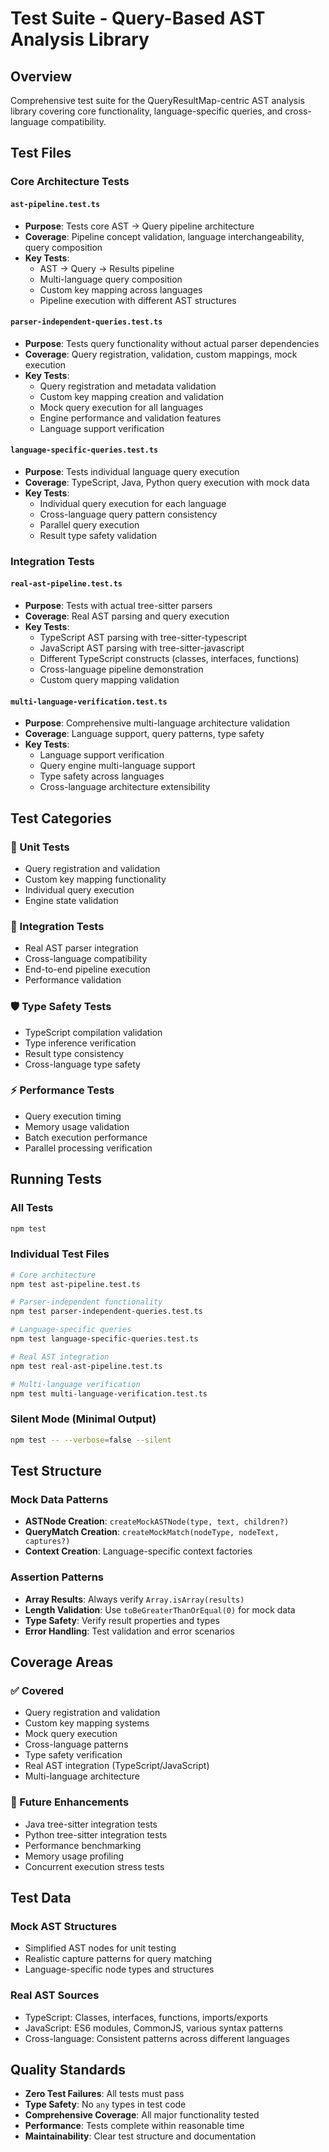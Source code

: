 # Test Suite - Query-Based AST Analysis Library

## Overview

Comprehensive test suite for the QueryResultMap-centric AST analysis library covering core functionality, language-specific queries, and cross-language compatibility.

## Test Files

### Core Architecture Tests

#### `ast-pipeline.test.ts`
- **Purpose**: Tests core AST → Query pipeline architecture
- **Coverage**: Pipeline concept validation, language interchangeability, query composition
- **Key Tests**:
  - AST → Query → Results pipeline
  - Multi-language query composition
  - Custom key mapping across languages
  - Pipeline execution with different AST structures

#### `parser-independent-queries.test.ts`
- **Purpose**: Tests query functionality without actual parser dependencies
- **Coverage**: Query registration, validation, custom mappings, mock execution
- **Key Tests**:
  - Query registration and metadata validation
  - Custom key mapping creation and validation
  - Mock query execution for all languages
  - Engine performance and validation features
  - Language support verification

#### `language-specific-queries.test.ts`
- **Purpose**: Tests individual language query execution
- **Coverage**: TypeScript, Java, Python query execution with mock data
- **Key Tests**:
  - Individual query execution for each language
  - Cross-language query pattern consistency
  - Parallel query execution
  - Result type safety validation

### Integration Tests

#### `real-ast-pipeline.test.ts`
- **Purpose**: Tests with actual tree-sitter parsers
- **Coverage**: Real AST parsing and query execution
- **Key Tests**:
  - TypeScript AST parsing with tree-sitter-typescript
  - JavaScript AST parsing with tree-sitter-javascript
  - Different TypeScript constructs (classes, interfaces, functions)
  - Cross-language pipeline demonstration
  - Custom query mapping validation

#### `multi-language-verification.test.ts`
- **Purpose**: Comprehensive multi-language architecture validation
- **Coverage**: Language support, query patterns, type safety
- **Key Tests**:
  - Language support verification
  - Query engine multi-language support
  - Type safety across languages
  - Cross-language architecture extensibility

## Test Categories

### 🔧 Unit Tests
- Query registration and validation
- Custom key mapping functionality
- Individual query execution
- Engine state validation

### 🔄 Integration Tests
- Real AST parser integration
- Cross-language compatibility
- End-to-end pipeline execution
- Performance validation

### 🛡️ Type Safety Tests
- TypeScript compilation validation
- Type inference verification
- Result type consistency
- Cross-language type safety

### ⚡ Performance Tests
- Query execution timing
- Memory usage validation
- Batch execution performance
- Parallel processing verification

## Running Tests

### All Tests
```bash
npm test
```

### Individual Test Files
```bash
# Core architecture
npm test ast-pipeline.test.ts

# Parser-independent functionality
npm test parser-independent-queries.test.ts

# Language-specific queries
npm test language-specific-queries.test.ts

# Real AST integration
npm test real-ast-pipeline.test.ts

# Multi-language verification
npm test multi-language-verification.test.ts
```

### Silent Mode (Minimal Output)
```bash
npm test -- --verbose=false --silent
```

## Test Structure

### Mock Data Patterns
- **ASTNode Creation**: `createMockASTNode(type, text, children?)`
- **QueryMatch Creation**: `createMockMatch(nodeType, nodeText, captures?)`
- **Context Creation**: Language-specific context factories

### Assertion Patterns
- **Array Results**: Always verify `Array.isArray(results)`
- **Length Validation**: Use `toBeGreaterThanOrEqual(0)` for mock data
- **Type Safety**: Verify result properties and types
- **Error Handling**: Test validation and error scenarios

## Coverage Areas

### ✅ Covered
- Query registration and validation
- Custom key mapping systems
- Mock query execution
- Cross-language patterns
- Type safety verification
- Real AST integration (TypeScript/JavaScript)
- Multi-language architecture

### 🔄 Future Enhancements
- Java tree-sitter integration tests
- Python tree-sitter integration tests
- Performance benchmarking
- Memory usage profiling
- Concurrent execution stress tests

## Test Data

### Mock AST Structures
- Simplified AST nodes for unit testing
- Realistic capture patterns for query matching
- Language-specific node types and structures

### Real AST Sources
- TypeScript: Classes, interfaces, functions, imports/exports
- JavaScript: ES6 modules, CommonJS, various syntax patterns
- Cross-language: Consistent patterns across different languages

## Quality Standards

- **Zero Test Failures**: All tests must pass
- **Type Safety**: No `any` types in test code
- **Comprehensive Coverage**: All major functionality tested
- **Performance**: Tests complete within reasonable time
- **Maintainability**: Clear test structure and documentation